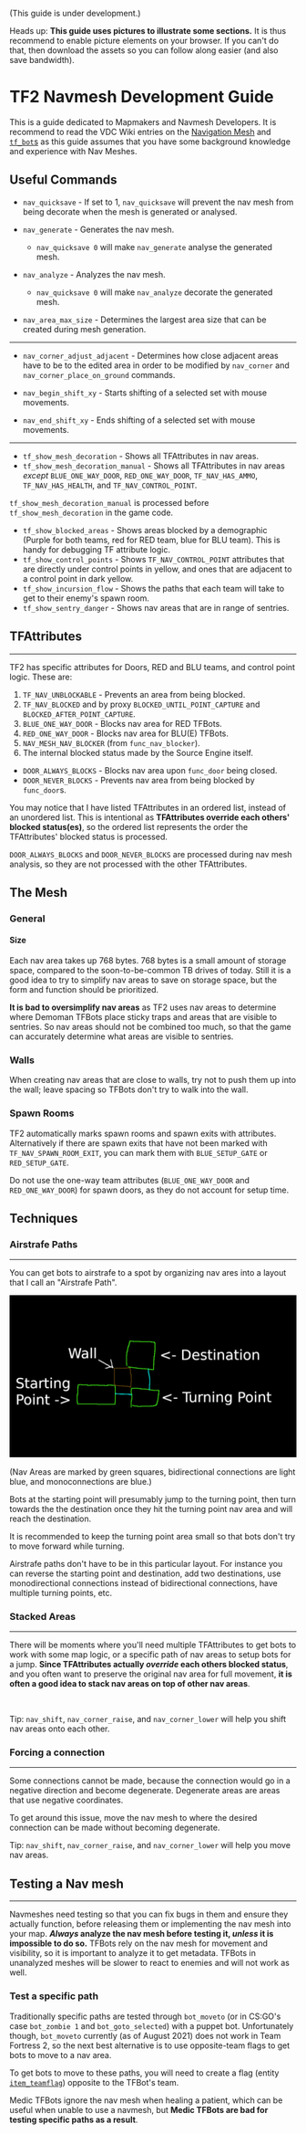 (This guide is under development.)

Heads up: **This guide uses pictures to illustrate some sections.** It is thus recommend to enable picture elements on your browser. If you can't do that, then download the assets so you can follow along easier (and also save bandwidth).

# TF2 Navmesh Development Guide

This is a guide dedicated to Mapmakers and Navmesh Developers. It is recommend to read the VDC Wiki entries on the [Navigation Mesh](https://developer.valvesoftware.com/wiki/Navigation_Meshes) and [`tf_bot`s](https://developer.valvesoftware.com/wiki/Tf_bot) as this guide assumes that you have some background knowledge and experience with Nav Meshes.

## Useful Commands

* `nav_quicksave` - If set to 1, `nav_quicksave` will prevent the nav mesh from being decorate when the mesh is generated or analysed.

* `nav_generate` - Generates the nav mesh.
	* `nav_quicksave 0` will make `nav_generate` analyse the generated mesh.

* `nav_analyze` - Analyzes the nav mesh.
	* `nav_quicksave 0` will make `nav_analyze` decorate the generated mesh.

* `nav_area_max_size` - Determines the largest area size that can be created during mesh generation.
<hr>

* `nav_corner_adjust_adjacent` - Determines how close adjacent areas have to be to the edited area in order to be modified by `nav_corner` and `nav_corner_place_on_ground` commands.

* `nav_begin_shift_xy` - Starts shifting of a selected set with mouse movements.
* `nav_end_shift_xy` - Ends shifting of a selected set with mouse movements.

<hr>

* `tf_show_mesh_decoration` - Shows all TFAttributes in nav areas.
* `tf_show_mesh_decoration_manual` - Shows all TFAttributes in nav areas *except* `BLUE_ONE_WAY_DOOR`, `RED_ONE_WAY_DOOR`, `TF_NAV_HAS_AMMO`, `TF_NAV_HAS_HEALTH`, and `TF_NAV_CONTROL_POINT`.

`tf_show_mesh_decoration_manual` is processed before `tf_show_mesh_decoration` in the game code.

* `tf_show_blocked_areas` - Shows areas blocked by a demographic (Purple for both teams, red for RED team, blue for BLU team). This is handy for debugging TF attribute logic.
* `tf_show_control_points` - Shows `TF_NAV_CONTROL_POINT` attributes that are directly under control points in yellow, and ones that are adjacent to a control point in dark yellow.
* `tf_show_incursion_flow` - Shows the paths that each team will take to get to their enemy's spawn room.
* `tf_show_sentry_danger` - Shows nav areas that are in range of sentries.

## TFAttributes
<hr>
TF2 has specific attributes for Doors, RED and BLU teams, and control point logic. These are:

1. `TF_NAV_UNBLOCKABLE` - Prevents an area from being blocked.
2. `TF_NAV_BLOCKED` and by proxy `BLOCKED_UNTIL_POINT_CAPTURE` and `BLOCKED_AFTER_POINT_CAPTURE`.
3. `BLUE_ONE_WAY_DOOR` - Blocks nav area for RED TFBots.
4. `RED_ONE_WAY_DOOR` - Blocks nav area for BLU(E) TFBots.
5. `NAV_MESH_NAV_BLOCKER` (from `func_nav_blocker`).
6. The internal blocked status made by the Source Engine itself.

* `DOOR_ALWAYS_BLOCKS` - Blocks nav area upon `func_door` being closed.
* `DOOR_NEVER_BLOCKS` - Prevents nav area from being blocked by `func_door`s.

You may notice that I have listed TFAttributes in an ordered list, instead of an unordered list. This is intentional as **TFAttributes override each others' blocked status(es)**, so the ordered list represents the order the TFAttributes' blocked status is processed.

`DOOR_ALWAYS_BLOCKS` and `DOOR_NEVER_BLOCKS` are processed during nav mesh analysis, so they are not processed with the other TFAttributes.

## The Mesh

### General

#### Size
Each nav area takes up 768 bytes. 768 bytes is a small amount of storage space, compared to the soon-to-be-common TB drives of today. Still it is a good idea to try to simplify nav areas to save on storage space, but the form and function should be prioritized.

**It is bad to oversimplify nav areas** as TF2 uses nav areas to determine where Demoman TFBots place sticky traps and areas that are visible to sentries. So nav areas should not be combined too much, so that the game can accurately determine what areas are visible to sentries.

### Walls

When creating nav areas that are close to walls, try not to push them up into the wall; leave spacing so TFBots don't try to walk into the wall.

### Spawn Rooms

TF2 automatically marks spawn rooms and spawn exits with attributes. Alternatively if there are spawn exits that have not been marked with `TF_NAV_SPAWN_ROOM_EXIT`, you can mark them with `BLUE_SETUP_GATE` or `RED_SETUP_GATE`.

Do not use the one-way team attributes (`BLUE_ONE_WAY_DOOR` and `RED_ONE_WAY_DOOR`) for spawn doors, as they do not account for setup time.

## Techniques

### Airstrafe Paths
<hr>

You can get bots to airstrafe to a spot by organizing nav ares into a layout that I call an "Airstrafe Path".

![Nav areas in a corner shape.](assets/airstrafe_pic.gif)

(Nav Areas are marked by green squares, bidirectional connections are light blue, and monoconnections are blue.)

Bots at the starting point will presumably jump to the turning point, then turn towards the the destination once they hit the turning point nav area and will reach the destination.

It is recommended to keep the turning point area small so that bots don't try to move forward while turning.

Airstrafe paths don't have to be in this particular layout. For instance you can reverse the starting point and destination, add two destinations, use monodirectional connections instead of bidirectional connections, have multiple turning points, etc.

### Stacked Areas
<hr>

There will be moments where you'll need multiple TFAttributes to get bots to work with some map logic, or a specific path of nav areas to setup bots for a jump. **Since TFAttributes actually *override* each others blocked status**, and you often want to preserve the original nav area for full movement, **it is often a good idea to stack nav areas on top of other nav areas**.

<br>

Tip: `nav_shift`, `nav_corner_raise`, and `nav_corner_lower` will help you shift nav areas onto each other.

### Forcing a connection
<hr>

Some connections cannot be made, because the connection would go in a negative direction and become degenerate. Degenerate areas are areas that use negative coordinates.

To get around this issue, move the nav mesh to where the desired connection can be made without becoming degenerate. 

Tip: `nav_shift`, `nav_corner_raise`, and `nav_corner_lower` will help you move nav areas.

<!--Warning: Since the connection uses negative coordinates, the mesh may start to have issues. Becareful-->

## Testing a Nav mesh
<hr>

Navmeshes need testing so that you can fix bugs in them and ensure they actually function, before releasing them or implementing the nav mesh into your map. ***Always* analyze the nav mesh before testing it, *unless* it is impossible to do so.** TFBots rely on the nav mesh for movement and visibility, so it is important to analyze it to get metadata. TFBots in unanalyzed meshes will be slower to react to enemies and will not work as well.

### Test a specific path

Traditionally specific paths are tested through `bot_moveto` (or in CS:GO's case `bot_zombie 1` and `bot_goto_selected`) with a puppet bot. Unfortunately though, `bot_moveto` currently (as of August 2021) does not work in Team Fortress 2, so the next best alternative is to use opposite-team flags to get bots to move to a nav area.

To get bots to move to these paths, you will need to create a flag (entity [`item_teamflag`](https://developer.valvesoftware.com/wiki/Item_teamflag)) opposite to the TFBot's team.

Medic TFBots ignore the nav mesh when healing a patient, which can be useful when unable to use a navmesh, but **Medic TFBots are bad for testing specific paths as a result**.

<!-- The FAQ

## FAQ

### "What's the point of improving/making nav meshes when I can just use nav_generate?"

There's a reason you're reading this. `nav_generate` does an okish, but not a good, job at creating a nav mesh; `nav_generate` often generates biconnections where they shouldn't be, fails to account for all possible areas that players can reach, makes nav areas too close to walls, etc. These sorts of details can influence how well bots play TF2, and may in fact turn off a player from playing with bots.
-->